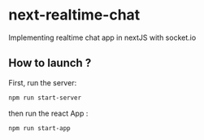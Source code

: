 # next-realtime-chat
Implementing realtime chat app in nextJS with socket.io

## How to launch ? 

First, run the server:

```bash
npm run start-server
```
then run the react App : 
```bash
npm run start-app
```

